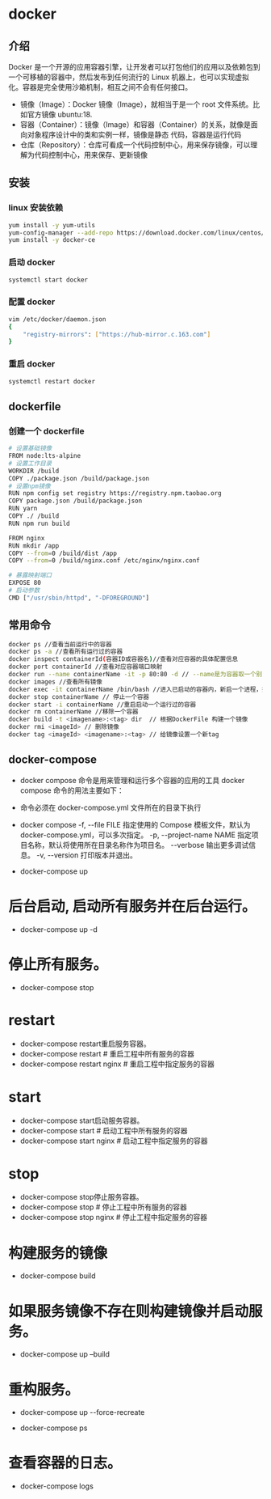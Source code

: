 # docker

## 介绍

Docker 是一个开源的应用容器引擎，让开发者可以打包他们的应用以及依赖包到一个可移植的容器中，然后发布到任何流行的 Linux 机器上，也可以实现虚拟化。容器是完全使用沙箱机制，相互之间不会有任何接口。

- 镜像（Image）：Docker 镜像（Image），就相当于是一个 root 文件系统。比如官方镜像 ubuntu:18.
- 容器（Container）：镜像（Image）和容器（Container）的关系，就像是面向对象程序设计中的类和实例一样，镜像是静态
  代码，容器是运行代码
- 仓库（Repository）：仓库可看成一个代码控制中心，用来保存镜像，可以理解为代码控制中心，用来保存、更新镜像

## 安装

### linux 安装依赖

```bash
yum install -y yum-utils
yum-config-manager --add-repo https://download.docker.com/linux/centos/docker-ce.rep
yum install -y docker-ce
```

### 启动 docker

```sh
systemctl start docker
```

### 配置 docker

```sh
vim /etc/docker/daemon.json
{
    "registry-mirrors": ["https://hub-mirror.c.163.com"]
}
```

### 重启 docker

```sh
systemctl restart docker
```

## dockerfile

### 创建一个 dockerfile

```sh
# 设置基础镜像
FROM node:lts-alpine
# 设置工作目录
WORKDIR /build
COPY ./package.json /build/package.json
# 设置npm镜像
RUN npm config set registry https://registry.npm.taobao.org
COPY package.json /build/package.json
RUN yarn
COPY ./ /build
RUN npm run build

FROM nginx
RUN mkdir /app
COPY --from=0 /build/dist /app
COPY --from=0 /build/nginx.conf /etc/nginx/nginx.conf

# 暴露映射端口
EXPOSE 80
# 启动参数
CMD ["/usr/sbin/httpd", "-DFOREGROUND"]
```

## 常用命令

```bash
docker ps //查看当前运行中的容器
docker ps -a //查看所有运行过的容器
docker inspect containerId(容器ID或容器名)//查看对应容器的具体配置信息
docker port containerId //查看对应容器端口映射
docker run --name containerName -it -p 80:80 -d // --name是为容器取一个别名，-p 80:80是端口映射，将宿主机的80端口映射到容器的80端口上，-d是指后台运行容器，即容器启动后不会停止，-it是-i 和-t的合并，以交互模式运行容器。
docker images //查看所有镜像
docker exec -it containerName /bin/bash //进入已启动的容器内，新启一个进程，执行命令。
docker stop containerName // 停止一个容器
docker start -i containerName //重启启动一个运行过的容器
docker rm containerName //移除一个容器
docker build -t <imagename>:<tag> dir  // 根据DockerFile 构建一个镜像
docker rmi <imageId> // 删除镜像
docker tag <imageId> <imagename>:<tag> // 给镜像设置一个新tag
```

## docker-compose

- docker compose 命令是用来管理和运行多个容器的应用的工具 docker compose 命令的用法主要如下：
- 命令必须在 docker-compose.yml 文件所在的目录下执行
- docker compose 
  -f, --file FILE 指定使用的 Compose 模板文件，默认为 docker-compose.yml，可以多次指定。
  -p, --project-name NAME 指定项目名称，默认将使用所在目录名称作为项目名。
  --verbose 输出更多调试信息。
  -v, --version 打印版本并退出。


- docker-compose up
# 后台启动, 启动所有服务并在后台运行。
- docker-compose up -d

# 停止所有服务。
- docker-compose stop

# restart
- docker-compose restart重启服务容器。
- docker-compose restart # 重启工程中所有服务的容器
- docker-compose restart nginx # 重启工程中指定服务的容器

# start
- docker-compose start启动服务容器。
- docker-compose start # 启动工程中所有服务的容器
- docker-compose start nginx # 启动工程中指定服务的容器

# stop
- docker-compose stop停止服务容器。
- docker-compose stop # 停止工程中所有服务的容器
- docker-compose stop nginx # 停止工程中指定服务的容器

# 构建服务的镜像
- docker-compose build

# 如果服务镜像不存在则构建镜像并启动服务。
- docker-compose up –build

# 重构服务。
- docker-compose up --force-recreate

- docker-compose ps

# 查看容器的日志。
- docker-compose logs

